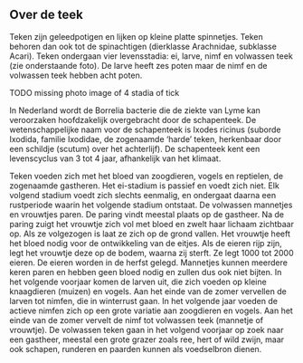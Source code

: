 ## Over de teek

Teken zijn geleedpotigen en lijken op kleine platte spinnetjes. Teken behoren dan ook tot de spinachtigen (dierklasse Arachnidae, subklasse Acari). Teken ondergaan vier levensstadia: ei, larve, nimf en volwassen teek (zie onderstaande foto). De larve heeft zes poten maar de nimf en de volwassen teek hebben acht poten.

TODO missing photo image of 4 stadia of tick 

In Nederland wordt de Borrelia bacterie die de ziekte van Lyme kan veroorzaken hoofdzakelijk overgebracht door de schapenteek. De wetenschappelijke naam voor de schapenteek is Ixodes ricinus (suborde Ixodida, familie Ixodidae, de zogenaamde ‘harde’ teken, herkenbaar door een schildje (scutum) over het achterlijf). De schapenteek kent een levenscyclus van 3 tot 4 jaar, afhankelijk van het klimaat.

Teken voeden zich met het bloed van zoogdieren, vogels en reptielen, de zogenaamde gastheren. Het ei-stadium is passief en voedt zich niet. Elk volgend stadium voedt zich slechts eenmalig, en ondergaat daarna een rustperiode waarin het volgende stadium ontstaat. De volwassen mannetjes en vrouwtjes paren. De paring vindt meestal plaats op de gastheer. Na de paring zuigt het vrouwtje zich vol met bloed en zwelt haar lichaam zichtbaar op. Als ze volgezogen is laat ze zich op de grond vallen. Het vrouwtje heeft het bloed nodig voor de ontwikkeling van de eitjes. Als de eieren rijp zijn, legt het vrouwtje deze op de bodem, waarna zij sterft. Ze legt 1000 tot 2000 eieren. De eieren worden in de herfst gelegd. Mannetjes kunnen meerdere keren paren en hebben geen bloed nodig en zullen dus ook niet bijten. In het volgende voorjaar komen de larven uit, die zich voeden op kleine knaagdieren (muizen) en vogels. Aan het einde van de zomer vervellen de larven tot nimfen, die in winterrust gaan. In het volgende jaar voeden de actieve nimfen zich op een grote variatie aan zoogdieren en vogels. Aan het einde van de zomer vervelt de nimf tot volwassen teek (mannetje of vrouwtje). De volwassen teken gaan in het volgend voorjaar op zoek naar een gastheer, meestal een grote grazer zoals ree, hert of wild zwijn, maar ook schapen, runderen en paarden kunnen als voedselbron dienen.

